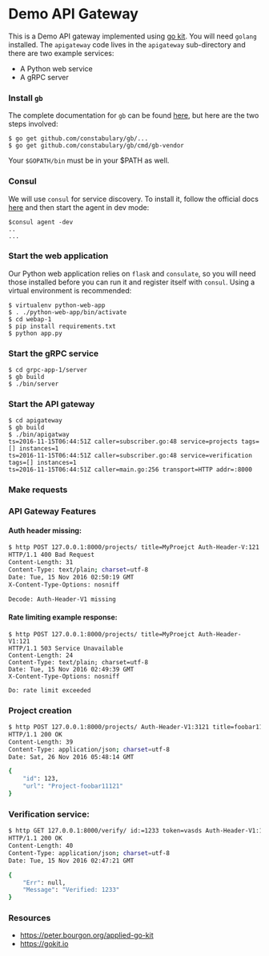 # Demo API Gateway

This is a Demo API gateway implemented using [go kit](https://gokit.io/examples/). You will need
`golang` installed. The `apigateway` code lives in the `apigateway` sub-directory and there
are two example services:

- A Python web service
- A gRPC server

### Install `gb`

The complete documentation for `gb` can be found [here](https://getgb.io/), but here are
the two steps involved:

```
$ go get github.com/constabulary/gb/...
$ go get github.com/constabulary/gb/cmd/gb-vendor
```

Your `$GOPATH/bin` must be in your $PATH as well.

### Consul 

We will use `consul` for service discovery. To install it, follow the official docs 
[here](https://www.consul.io/intro/getting-started/install.html) and then start the
agent in dev mode:


```
$consul agent -dev
.. 
...
```
### Start the web application

Our Python web application relies on `flask` and `consulate`, so you will need those installed
before you can run it and register itself with `consul`. Using a virtual environment is recommended:

```
$ virtualenv python-web-app
$ . ./python-web-app/bin/activate
$ cd webap-1
$ pip install requirements.txt
$ python app.py

```

### Start the gRPC service

```
$ cd grpc-app-1/server
$ gb build
$ ./bin/server
```


### Start the API gateway

```
$ cd apigateway
$ gb build
$ ./bin/apigatway
ts=2016-11-15T06:44:51Z caller=subscriber.go:48 service=projects tags=[] instances=1
ts=2016-11-15T06:44:51Z caller=subscriber.go:48 service=verification tags=[] instances=1
ts=2016-11-15T06:44:51Z caller=main.go:256 transport=HTTP addr=:8000
```

### Make requests

### API Gateway Features


#### Auth header missing:

```bash
$ http POST 127.0.0.1:8000/projects/ title=MyProejct Auth-Header-V:121
HTTP/1.1 400 Bad Request
Content-Length: 31
Content-Type: text/plain; charset=utf-8
Date: Tue, 15 Nov 2016 02:50:19 GMT
X-Content-Type-Options: nosniff

Decode: Auth-Header-V1 missing
```

#### Rate limiting example response:

```
$ http POST 127.0.0.1:8000/projects/ title=MyProejct Auth-Header-V1:121
HTTP/1.1 503 Service Unavailable
Content-Length: 24
Content-Type: text/plain; charset=utf-8
Date: Tue, 15 Nov 2016 02:49:39 GMT
X-Content-Type-Options: nosniff

Do: rate limit exceeded

```

### Project creation

```bash
$ http POST 127.0.0.1:8000/projects/ Auth-Header-V1:3121 title=foobar11121
HTTP/1.1 200 OK
Content-Length: 39
Content-Type: application/json; charset=utf-8
Date: Sat, 26 Nov 2016 05:48:14 GMT

{
    "id": 123,
    "url": "Project-foobar11121"
}
```


### Verification service:


```bash
$ http GET 127.0.0.1:8000/verify/ id:=1233 token=vasds Auth-Header-V1:121
HTTP/1.1 200 OK
Content-Length: 40
Content-Type: application/json; charset=utf-8
Date: Tue, 15 Nov 2016 02:47:21 GMT

{
    "Err": null,
    "Message": "Verified: 1233"
}

```

### Resources

- https://peter.bourgon.org/applied-go-kit
- https://gokit.io


